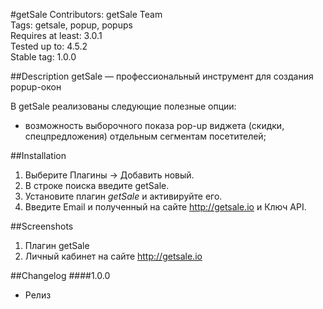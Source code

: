 #getSale
Contributors: getSale Team  
Tags: getsale, popup, popups  
Requires at least: 3.0.1  
Tested up to: 4.5.2  
Stable tag: 1.0.0  

##Description
getSale — профессиональный инструмент для создания popup-окон

В getSale реализованы следующие полезные опции:
* возможность выборочного показа pop-up виджета (скидки, спецпредложения) отдельным сегментам посетителей;

##Installation
1. Выберите Плагины -> Добавить новый.
2. В строке поиска введите getSale.
3. Установите плагин *getSale* и активируйте его.
4. Введите Еmail и полученный на сайте http://getsale.io и Ключ API.

##Screenshots
1. Плагин getSale
2. Личный кабинет на сайте http://getsale.io

##Changelog
####1.0.0
* Релиз
